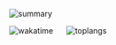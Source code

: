 [](https://github.com/anuraghazra/github-readme-stats&count_private=true)
![summary ](https://github-readme-stats.vercel.app/api?username=codewara&theme=dark&show_icons=true&show=prs_merged_percentage&card_width=870)

![wakatime](https://github-readme-stats.vercel.app/api/wakatime/?username=@codewara&theme=dark&layout=compact&langs_count=10)
&nbsp;&nbsp;&nbsp;&nbsp;&nbsp;![toplangs](https://github-readme-stats.vercel.app/api/top-langs/?username=codewara&theme=dark&layout=donut&size_weight=0.5&count_weight=0.5)
